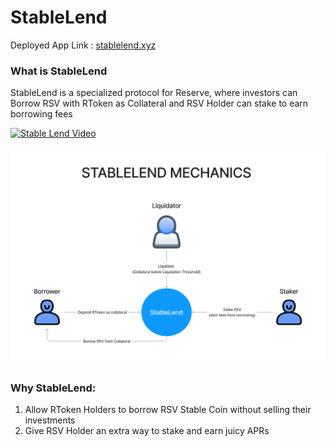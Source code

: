 # StableLend

Deployed App Link : [stablelend.xyz](https://stablelend.xyz)

### What is StableLend

StableLend is a specialized protocol for Reserve, where investors can Borrow RSV with RToken as Collateral and RSV Holder can stake to earn borrowing fees


[![Stable Lend Video](https://cdn.loom.com/sessions/thumbnails/f32d5c4cd0234d0c9ae0794b112d9a30-with-play.gif)]("https://www.loom.com/share/f32d5c4cd0234d0c9ae0794b112d9a30")

![](https://raw.githubusercontent.com/blockdudes/stablelend/main/docs/stablelend-mechanics.jpeg)



### Why StableLend:

1) Allow RToken Holders to borrow RSV Stable Coin without selling their investments
2) Give RSV Holder an extra way to stake and earn juicy APRs
